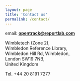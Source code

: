 ```yaml
---
layout: page
title: 'Contact us'
permalink: /contact/
---
```

email:  <b>opentrack@reportlab.com</b>

Wimbletech (Zone 2),  
Wimbledon Reference Library,  
Wimbledon Hill Rd, Wimbledon,  
London SW19 7NB,  
United Kingdom 

Tel. +44 20 8191 7277
